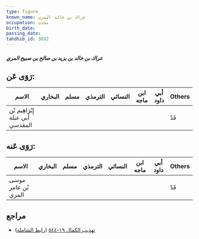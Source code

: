 ```yaml
---
type: figure
known_name: عراك بن خالد المري
occupation: محدث
birth_date:
passing_date:
tahdhib_id: 3892
---
```

##### عراك بن خالد بن يزيد بن صالح بن صبيح المري

## رَوَى عَن:
| الاسم                             | البخاري | مسلم | الترمذي | النسائي | ابن ماجه | أبي داود | Others |
| --------------------------------- | ------- | ---- | ------- | ------- | -------- | -------- | ------ |
| إِبْرَاهِيم بْن أَبي عبلة المقدسي |         |      |         |         |          |          | قَدْ   |
## رَوَى عَنه:
| الاسم               | البخاري | مسلم | الترمذي | النسائي | ابن ماجه | أبي داود | Others |
| ------------------- | ------- | ---- | ------- | ------- | -------- | -------- | ------ |
| موسى بْن عامر المري |         |      |         |         |          |          | قَدْ   |
## مراجع
- [تهذيب الكمال ١٩-٥٤٤](obsidian://open?vault=Tahdhib-al-Kamal&file=Figures/٣٨٩٢-عراك%20بن%20خالد%20بن%20يزيد%20بن%20صالح%20بن%20صبيح%20المري) ([رابط الشاملة](https://shamela.ws/book/3722/10118))